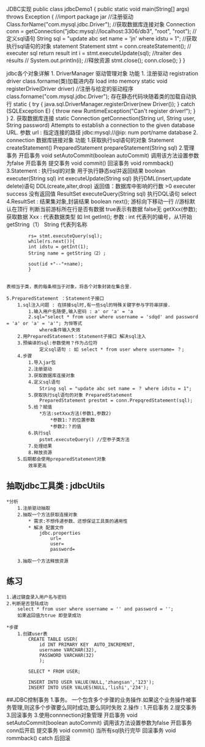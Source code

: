 
JDBC实现
public class jdbcDemo1 {
    public static void main(String[] args) throws Exception {
        //import  package jar
        //注册驱动
        Class.forName("com.mysql.jdbc.Driver");
        //获取数据库连接对象
        Connection conn = getConnection("jdbc:mysql://localhost:3306/db3", "root", "root");
        //定义sql语句
        String sql = "update abc set name = 'jn' where idstu = 1";
        //获取执行sql语句的对象 statement
        Statement stmt = conn.createStatement();
        // executer sql return result
        int i = stmt.executeUpdate(sql);
        //traiter des résults
        //
        System.out.println(i);
        //释放资源
        stmt.close();
        conn.close();
    }
}

jdbc各个对象详解
	1. DriverManager 驱动管理对象
		功能
			1. 注册驱动 registration driver
			class.forname(类)加载进内存 load into memory
			static void registerDrive(Driver driver)  //注册与给定的驱动程序
				class.forname("com.mysql.jdbc.Driver"); 存在静态代码块随着类的加载自动执行
				static {
					try {
						java.sql.DriverManager.registerDriver(new Driver());
						} catch (SQLException E) {
					throw new RuntimeException("Can't register driver!");
					}
				}
			2. 获取数据库连接
			static Connection getConnection(String url, String user, String password) 
				Attempts to establish a connection to the given database URL. 
			参数
				url : 指定连接的路径  jdbc:mysql://@ip: num port/name database
	2. connection 数据库链接对象
		功能
			1.获取执行sql语句的对象
				Statement createStatement()
				PreparedStatement prepareStatement(String sql)
			2.管理事务
				开启事务 void setAutoCommit(boolean autoCommit) 调用该方法设置参数为false 开启事务
				提交事务 void commit()
				回滚事务 void rommback()
	3.Statement : 执行sql的对象
		用于执行静态sql并返回结果
			boolean executer(String sql)
			int executeUpdate(String sql) 执行DML(insert,update delete)语句 DDL(create,alter,drop)
				返回值：数据库中影响的行数 >0 executer success               没有返回值
			ResultSet executeQuery(String sql) 执行DQL语句 select
	4.ResultSet : 结果集对象,封装结果
		boolean next(); 游标向下移动一行 //游标默认在顶行 判断当前游标所在行是否有数据 true表示有数据 false无
		getXxx(参数);获取数据
			Xxx : 代表数据类型 如 Int getInt();
			参数 :
				int 代表列的编号，从1开始 getString（1）
				String 代表列名称
		 
			rs= stmt.executeQuery(sql);
			while(rs.next()){
			int idstu = getInt(1);
			String name = getString（2）;
			
			sout(id +"--"+name);
			}
			
			
	表相当于类，表的每条相当于对象，将各个对象封装在集合里.
		
	5.PreparedStatement ：Statement子接口
		1.sql注入问题 : 在拼接sql时,有一些sql的特殊关键字参与字符串拼接.
			1.输入用户名随便,输入密码 : a' or 'a' = 'a
			2.sql="select * from user where username = 'sdqd' and password = 'a' or 'a' = 'a'"; 为恒等式
 				where条件输入失效
		2.用PreparedStatement：Statement子接口 解决sql注入
		3.预编译的sql:参数使用？作为占位符
				定义sql语句 : 如 select * from user where username= ？;
		4.步骤
			1.导入jar包
			2.注册驱动
			3.获取数据库连接对象
			4.定义sql语句
        		String sql = "update abc set name = ？ where idstu = 1";
        	5.获取执行sql语句的对象 PreparedStatement
        		PreparedStatement prestmt = conn.PrepqredStatement(sql);
			5.给？赋值 
				*方法:setXxx方法(参数1,参数2)
					*参数1:？的位置参数
					*参数2:？的值
			6.执行sql
				pstmt.executeQuery() //空参子类方法
			7.处理结果
			8.释放资源
       	5.后期都会使用preparedStatement对象
			效率更高


## 抽取jdbc工具类 : jdbcUtils
	*分析
		1.注册驱动抽取
		2.抽取一个方法获取连接对象
			* 需求:不想传递参数、还想保证工具类的通用性
			* 解决 配置文件
				jdbc.properties
					url=
					user=
					password=
					 
		3.抽取一个方法释放资源
## 练习
	1.通过键盘录入用户名与密码
	2.判断是否登陆成功
		select * from user where username = '' and password = '';
		如果返回值为true 即登录成功
	
	*步骤
		1.创建user表
			CREATE TABLE USER(
				id INT PRIMARY KEY  AUTO_INCREMENT,
				username VARCHAR(32),
				PASSWORD VARCHAR(32)
				);

			SELECT * FROM USER;
			
			INSERT INTO USER VALUE(NULL,'zhangsan','123');
			INSERT INTO USER VALUES(NULL,'lishi','234');

##JDBC控制事务
	1.事务。 一个包含多个步骤的业务操作.如果这个业务操作被事务管理,则这多个步骤要么同时成功,要么同时失败
	2.操作 :
		1.开启事务
		2.提交事务
		3.回滚事务
	3.使用connnection对象管理
		开启事务 void setAutoCommit(boolean autoCommit) 调用该方法设置参数为false 开启事务
			conn后开启
		提交事务 void commit()
			当所有sql执行完毕
		回滚事务 void rommback()
			catch 后回滚